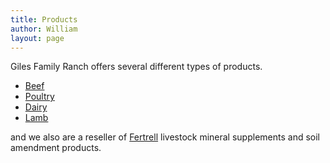 ```yaml
---
title: Products
author: William
layout: page
---
```


Giles Family Ranch offers several different types of products.

* [Beef][1]
* [Poultry][2]
* [Dairy][3]
* [Lamb][4]

and we also are a reseller of [Fertrell][5] livestock mineral supplements and soil amendment products.

[1]:/products/beef
[2]:/products/poultry
[3]:/products/dairy
[4]:/products/lamb
[5]:/other/fertrell